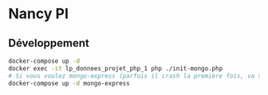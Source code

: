 # Nancy PI

## Développement

```sh
docker-compose up -d
docker exec -it lp_donnees_projet_php_1 php ./init-mongo.php
# Si vous voulez mongo-express (parfois il crash la première fois, va savoir pourquoi)
docker-compose up -d mongo-express
```
